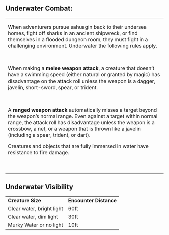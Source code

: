 ## **Underwater Combat:**

<table><tbody><tr class="odd"><td><p>When adventurers pursue sahuagin back to their undersea homes, fight off sharks in an ancient shipwreck, or find themselves in a flooded dungeon room, they must fight in a challenging environment. Underwater the following rules apply.</p><p> </p><p>When making a <strong>melee weapon attack</strong>, a creature that doesn’t have a swimming speed (either natural or granted by magic) has disadvantage on the attack roll unless the weapon is a dagger, javelin, short-sword, spear, or trident.</p><p> </p><p>A <strong>ranged weapon attack</strong> automatically misses a target beyond the weapon’s normal range. Even against a target within normal range, the attack roll has disadvantage unless the weapon is a crossbow, a net, or a weapon that is thrown like a javelin (including a spear, trident, or dart).</p><p>Creatures and objects that are fully immersed in water have resistance to fire damage.</p><p> </p></td></tr></tbody></table>

## **Underwater Visibility**

|                           |                        |
|---------------------------|------------------------|
| **Creature Size**         | **Encounter Distance** |
| Clear water, bright light | 60ft                   |
| Clear water, dim light    | 30ft                   |
| Murky Water or no light   | 10ft                   |

